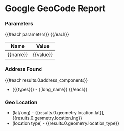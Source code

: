 # Google GeoCode Report

### Parameters

<table>
    <thead> 
        <th>Name</th> 
        <th>Value</th>          
    </thead> 
    <tbody> 
        {{#each parameters}}
        <tr>
            <td>{{name}}</td>
            <td>{{value}}</td>
        </tr>
        {{/each}}         
    </tbody> 
</table> 

### Address Found

{{#each results.0.address_components}}		
* ({{types}}) - {{long_name}}
{{/each}}

### Geo Location

* (lat/long) - {{results.0.geometry.location.lat}}, {{results.0.geometry.location.lng}}
* (location type) - {{results.0.geometry.location_type}}
